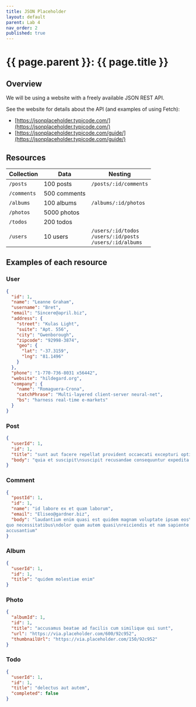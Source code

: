 ```yaml
---
title: JSON Placeholder
layout: default
parent: Lab 4
nav_order: 2
published: true
---
```


# {{ page.parent }}: {{ page.title }}

## Overview

We will be using a website with a freely available JSON REST API.

See the website for details about the API (and examples of using Fetch):

- [https://jsonplaceholder.typicode.com/](https://jsonplaceholder.typicode.com/)
- [https://jsonplaceholder.typicode.com/guide/](https://jsonplaceholder.typicode.com/guide/)


## Resources

| Collection  | Data         | Nesting                                                               |
| ----------  | ----         | -----                                                                 |
| `/posts`    | 100 posts    | `/posts/:id/comments`                                                 |
| `/comments` | 500 comments |                                                                       |
| `/albums`   | 100 albums   | `/albums/:id/photos`                                                  |
| `/photos`   | 5000 photos  |                                                                       |
| `/todos`    | 200 todos    |                                                                       |
| `/users`    | 10 users     | `/users/:id/todos`<br/> `/users/:id/posts`<br/> `/users/:id/albums` |


## Examples of each resource

### User

```json
{
  "id": 1,
  "name": "Leanne Graham",
  "username": "Bret",
  "email": "Sincere@april.biz",
  "address": {
    "street": "Kulas Light",
    "suite": "Apt. 556",
    "city": "Gwenborough",
    "zipcode": "92998-3874",
    "geo": {
      "lat": "-37.3159",
      "lng": "81.1496"
    }
  },
  "phone": "1-770-736-8031 x56442",
  "website": "hildegard.org",
  "company": {
    "name": "Romaguera-Crona",
    "catchPhrase": "Multi-layered client-server neural-net",
    "bs": "harness real-time e-markets"
  }
}
```

### Post

```json
{
  "userId": 1,
  "id": 1,
  "title": "sunt aut facere repellat provident occaecati excepturi optio reprehenderit",
  "body": "quia et suscipit\nsuscipit recusandae consequuntur expedita et cum\nreprehenderit molestiae ut ut quas totam\nnostrum rerum est autem sunt rem eveniet architecto"
}
```

### Comment

```json
{
  "postId": 1,
  "id": 1,
  "name": "id labore ex et quam laborum",
  "email": "Eliseo@gardner.biz",
  "body": "laudantium enim quasi est quidem magnam voluptate ipsam eos\ntempora
quo necessitatibus\ndolor quam autem quasi\nreiciendis et nam sapiente
accusantium"
}
```

### Album

```json
{
  "userId": 1,
  "id": 1,
  "title": "quidem molestiae enim"
}
```

### Photo

```json
{
  "albumId": 1,
  "id": 1,
  "title": "accusamus beatae ad facilis cum similique qui sunt",
  "url": "https://via.placeholder.com/600/92c952",
  "thumbnailUrl": "https://via.placeholder.com/150/92c952"
}
```


### Todo

```json
{
  "userId": 1,
  "id": 1,
  "title": "delectus aut autem",
  "completed": false
}
```


